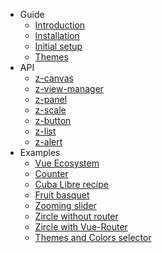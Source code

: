 - Guide
  - [Introduction](?id=introduction)
  - [Installation](?id=installation)
  - [Initial setup](?id=initial-setup-and-starter-templates)
  - [Themes](?id=themes-and-colors)
- API
  - [z-canvas](?id=z-canvas)
  - [z-view-manager](?id=z-view-manager)
  - [z-panel](?id=z-panel)
  - [z-scale](?id=z-scale)
  - [z-button](?id=z-button)
  - [z-list](?id=z-list)
  - [z-alert](?id=z-alert)
- Examples
  - [Vue Ecosystem](?id=vuejs-ecosystem)
  - [Counter](?id=counter)
  - [Cuba Libre recipe](?id=cuba-libre-recipe)
  - [Fruit basquet](?id=fruit-basquet)
  - [Zooming slider](?id=zooming-slider)
  - [Zircle without router](?id=zircle-without-router)
  - [Zircle with Vue-Router](?id=zircle-with-vue-router)
  - [Themes and Colors selector](?id=themes-and-colors-selector)